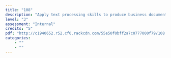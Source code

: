 ```yaml
---
title: "108"
description: "Apply text processing skills to produce business documents"
level: "3"
assessment: "Internal"
credits: "5"
pdf: "http://c1940652.r52.cf0.rackcdn.com/55e50f0bff2a7c0777000f79/108.pdf"
categories:
    - ""
    - ""
---
```

